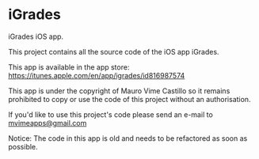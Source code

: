iGrades
=======

iGrades iOS app.

This project contains all the source code of the iOS app iGrades.

This app is available in the app store: https://itunes.apple.com/en/app/igrades/id816987574

This app is under the copyright of Mauro Vime Castillo so it remains prohibited to copy or use the code of this project without an authorisation.

If you'd like to use this project's code please send an e-mail to mvimeapps@gmail.com

Notice: The code in this app is old and needs to be refactored as soon as possible.
